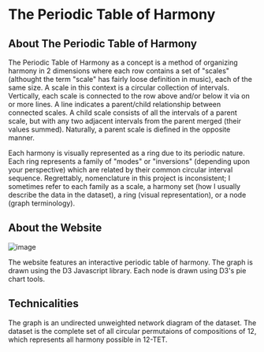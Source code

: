 # The Periodic Table of Harmony

## About The Periodic Table of Harmony
The Periodic Table of Harmony as a concept is a method of organizing harmony in 2 dimensions where each row contains a set of "scales" (althought the term "scale" has fairly loose definition in music), each of the same size. A scale in this context is a circular collection of intervals. Vertically, each scale is connected to the row above and/or below it via on or more lines. A line indicates a parent/child relationship between connected scales. A child scale consists of all the intervals of a parent scale, but with any two adjacent intervals from the parent merged (their values summed). Naturally, a parent scale is diefined in the opposite manner.

 Each harmony is visually represented as a ring due to its periodic nature. Each ring represents a family of "modes" or "inversions" (depending upon your perspective) which are related by their common circular interval sequence. Regrettably, nomenclature in this project is inconsistent; I sometimes refer to each family as a scale, a harmony set (how I usually describe the data in the dataset), a ring (visual representation), or a node (graph terminology).

## About the Website
![image](https://user-images.githubusercontent.com/74752740/130612698-b5a494ec-97c6-4bc2-a466-445bc9205791.png)

The website features an interactive periodic table of harmony. The graph is drawn using the D3 Javascript library. Each node is drawn using D3's pie chart tools.

## Technicalities
 The graph is an undirected unweighted network diagram of the dataset. The dataset is the complete set of all circular permutaions of compositions of 12, which represents all harmony possible in 12-TET.
